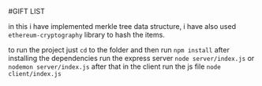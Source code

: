 #GIFT LIST

in this i have implemented merkle tree data structure, i have also used `ethereum-cryptography` library to hash the items.

to run the project just `cd` to the folder and then run `npm install`
after installing the dependencies run the express server `node server/index.js` or `nodemon server/index.js`
after that in the client run the js file `node client/index.js`
